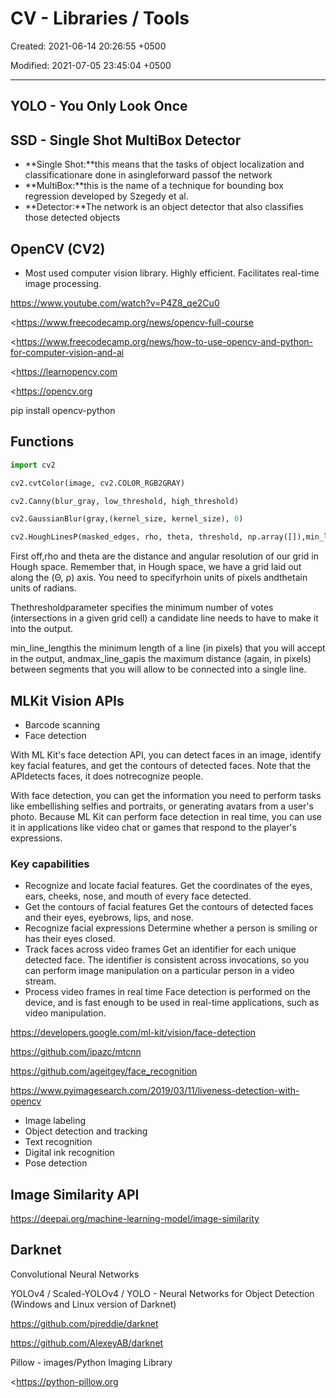 # CV -  Libraries / Tools

Created: 2021-06-14 20:26:55 +0500

Modified: 2021-07-05 23:45:04 +0500

---

## YOLO - You Only Look Once

## SSD - Single Shot MultiBox Detector
-   **Single Shot:**this means that the tasks of object localization and classificationare done in asingleforward passof the network
-   **MultiBox:**this is the name of a technique for bounding box regression developed by Szegedy et al.
-   **Detector:**The network is an object detector that also classifies those detected objects

## OpenCV (CV2)
-   Most used computer vision library. Highly efficient. Facilitates real-time image processing.

<https://www.youtube.com/watch?v=P4Z8_qe2Cu0>

<https://www.freecodecamp.org/news/opencv-full-course

<https://www.freecodecamp.org/news/how-to-use-opencv-and-python-for-computer-vision-and-ai

<https://learnopencv.com

<https://opencv.org

pip install opencv-python

## Functions
```python
import cv2

cv2.cvtColor(image, cv2.COLOR_RGB2GRAY)

cv2.Canny(blur_gray, low_threshold, high_threshold)

cv2.GaussianBlur(gray,(kernel_size, kernel_size), 0)

cv2.HoughLinesP(masked_edges, rho, theta, threshold, np.array([]),min_line_length, max_line_gap)
```

First off,rho and theta are the distance and angular resolution of our grid in Hough space. Remember that, in Hough space, we have a grid laid out along the (Θ, ρ) axis. You need to specifyrhoin units of pixels andthetain units of radians.

Thethresholdparameter specifies the minimum number of votes (intersections in a given grid cell) a candidate line needs to have to make it into the output.

min_line_lengthis the minimum length of a line (in pixels) that you will accept in the output, andmax_line_gapis the maximum distance (again, in pixels) between segments that you will allow to be connected into a single line.

## MLKit Vision APIs
-   Barcode scanning
-   Face detection

With ML Kit's face detection API, you can detect faces in an image, identify key facial features, and get the contours of detected faces. Note that the APIdetects faces, it does notrecognize people.

With face detection, you can get the information you need to perform tasks like embellishing selfies and portraits, or generating avatars from a user's photo. Because ML Kit can perform face detection in real time, you can use it in applications like video chat or games that respond to the player's expressions.

### Key capabilities
-   Recognize and locate facial features. Get the coordinates of the eyes, ears, cheeks, nose, and mouth of every face detected.
-   Get the contours of facial features Get the contours of detected faces and their eyes, eyebrows, lips, and nose.
-   Recognize facial expressions Determine whether a person is smiling or has their eyes closed.
-   Track faces across video frames Get an identifier for each unique detected face. The identifier is consistent across invocations, so you can perform image manipulation on a particular person in a video stream.
-   Process video frames in real time Face detection is performed on the device, and is fast enough to be used in real-time applications, such as video manipulation.

<https://developers.google.com/ml-kit/vision/face-detection>

<https://github.com/ipazc/mtcnn>

<https://github.com/ageitgey/face_recognition>

<https://www.pyimagesearch.com/2019/03/11/liveness-detection-with-opencv>

-   Image labeling
-   Object detection and tracking
-   Text recognition
-   Digital ink recognition
-   Pose detection

## Image Similarity API

<https://deepai.org/machine-learning-model/image-similarity>

## Darknet

Convolutional Neural Networks

YOLOv4 / Scaled-YOLOv4 / YOLO - Neural Networks for Object Detection (Windows and Linux version of Darknet)

<https://github.com/pjreddie/darknet>

<https://github.com/AlexeyAB/darknet>

Pillow - images/Python Imaging Library

<https://python-pillow.org
